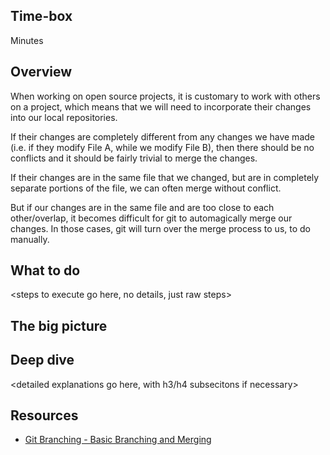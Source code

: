 <!-- begin auto-generated title section --><!-- end auto-generated section -->

## Time-box

<XX> Minutes

## Overview

When working on open source projects, it is customary to work with others on a project, which means that we will need to incorporate their changes into our local repositories. 

If their changes are completely different from any changes we have made (i.e. if they modify File A, while we modify File B), then there should be no conflicts and it should be fairly trivial to merge the changes.  

If their changes are in the same file that we changed, but are in completely separate portions of the file, we can often merge without conflict.

But if our changes are in the same file and are too close to each other/overlap, it becomes difficult for git to automagically merge our changes. In those cases, git will turn over the merge process to us, to do manually.

## What to do

<steps to execute go here, no details, just raw steps>

## The big picture

<high-level concepts that can be described in a few mintues>

## Deep dive

<detailed explanations go here, with h3/h4 subsecitons if necessary>

## Resources

* [Git Branching - Basic Branching and Merging](https://git-scm.com/book/en/v2/Git-Branching-Basic-Branching-and-Merging)


<!-- begin auto-generated nav-links section --><!-- end auto-generated section -->
